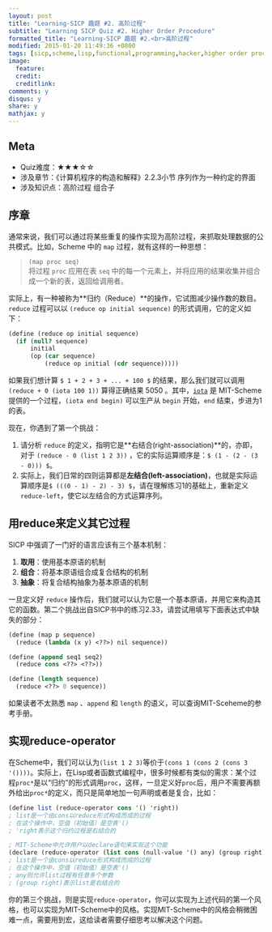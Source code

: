 ```yaml
---
layout: post
title: "Learning-SICP 趣题 #2. 高阶过程"
subtitle: "Learning SICP Quiz #2. Higher Order Procedure"
formatted_title: "Learning-SICP 趣题 #2.<br>高阶过程"
modified: 2015-01-20 11:49:36 +0800
tags: [sicp,scheme,lisp,functional,programming,hacker,higher order procedure,高阶函数,函数式编程]
image:
  feature: 
  credit: 
  creditlink: 
comments: y
disqus: y
share: y
mathjax: y
---
```


## Meta

+ Quiz难度：★★★☆☆
+ 涉及章节：《计算机程序的构造和解释》2.2.3小节 序列作为一种约定的界面
+ 涉及知识点：高阶过程 组合子

## 序章

通常来说，我们可以通过将某些重复的操作实现为高阶过程，来抓取处理数据的公共模式。比如，Scheme 中的 `map` 过程，就有这样的一种思想：

> `(map proc seq)`  
> 将过程 `proc` 应用在表 `seq` 中的每一个元素上，并将应用的结果收集并组合成一个新的表，返回给调用者。

实际上，有一种被称为**归约（Reduce）**的操作，它试图减少操作数的数目。`reduce` 过程可以以 `(reduce op initial sequence)` 的形式调用，它的定义如下：

```scheme
(define (reduce op initial sequence)
  (if (null? sequence)
      initial
      (op (car sequence)
          (reduce op initial (cdr sequence)))))
```

如果我们想计算 `$ 1 + 2 + 3 + ... + 100 $` 的结果，那么我们就可以调用 `(reduce + 0 (iota 100 1))` 
算得正确结果 5050 。其中，[`iota`](https://www.gnu.org/software/mit-scheme/documentation/mit-scheme-ref/Construction-of-Lists.html) 是 MIT-Scheme 提供的一个过程，`(iota end begin)` 可以生产从 `begin` 开始，`end` 结束，步进为1的表。

现在，你遇到了第一个挑战：

1. 请分析 `reduce` 的定义，指明它是**右结合(right-association)**的，亦即，对于 `(reduce - 0 (list 1 2 3))` ，它的实际运算顺序是：`$ (1 - (2 - (3 - 0))) $`。
2. 实际上，我们日常的四则运算都是**左结合(left-association)**，也就是实际运算顺序是`$ (((0 - 1) - 2) - 3) $`，请在理解练习1的基础上，重新定义 `reduce-left`，使它以左结合的方式运算序列。

## 用reduce来定义其它过程

SICP 中强调了一门好的语言应该有三个基本机制：

1. **取用**：使用基本原语的机制
2. **组合**：将基本原语组合成复合结构的机制
3. **抽象**：将复合结构抽象为基本原语的机制

一旦定义好 `reduce` 操作后，我们就可以认为它是一个基本原语，并用它来构造其它的函数。第二个挑战出自SICP书中的练习2.33，请尝试用填写下面表达式中缺失的部分：

```scheme
(define (map p sequence)
  (reduce (lambda (x y) <??>) nil sequence))

(define (append seq1 seq2)
  (reduce cons <??> <??>))

(define (length sequence)
  (reduce <??> 0 sequence))
```

如果读者不太熟悉 `map` 、`append` 和 `length` 的语义，可以查询MIT-Sceheme的参考手册。

## 实现reduce-operator

在Scheme中，我们可以认为`(list 1 2 3)`等价于`(cons 1 (cons 2 (cons 3 '())))`。实际上，在Lisp或者函数式编程中，很多时候都有类似的需求：某个过程`proc*`是以“归约”的形式调用`proc`，这样，一旦定义好`proc`后，用户不需要再额外给出`proc*`的定义，而只是简单地加一句声明或者是复合，比如：

```scheme
(define list (reduce-operator cons '() 'right))
; list是一个由cons以reduce形式构成而成的过程
; 在这个操作中，空值（初始值）是空表'()
; 'right表示这个归约过程是右结合的

; MIT-Scheme中允许用户以declare语句来实现这个功能
(declare (reduce-operator (list cons (null-value '() any) (group right))))
; list是一个由cons以reduce形式构成而成的过程
; 在这个操作中，空值（初始值）是空表'()
; any则允许list过程有任意多个参数
; (group right)表示list是右结合的
```

你的第三个挑战，则是实现`reduce-operator`，你可以实现为上述代码的第一个风格，也可以实现为MIT-Scheme中的风格。实现MIT-Scheme中的风格会稍微困难一点，需要用到宏，这给读者需要仔细思考以解决这个问题。